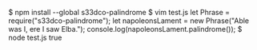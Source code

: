 $ npm install --global s33dco-palindrome
$ vim test.js
let Phrase = require("s33dco-palindrome");
let napoleonsLament = new Phrase("Able was I, ere I saw Elba.");
console.log(napoleonsLament.palindrome());
$ node test.js
true